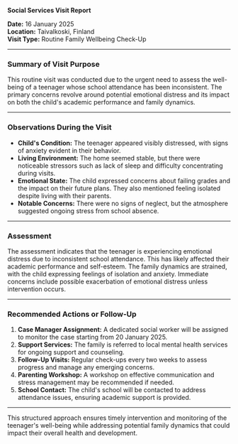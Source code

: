 

**Social Services Visit Report**

**Date:** 16 January 2025  
**Location:** Taivalkoski, Finland  
**Visit Type:** Routine Family Wellbeing Check-Up  

---

### **Summary of Visit Purpose**

This routine visit was conducted due to the urgent need to assess the well-being of a teenager whose school attendance has been inconsistent. The primary concerns revolve around potential emotional distress and its impact on both the child's academic performance and family dynamics.

---

### **Observations During the Visit**

- **Child's Condition:** The teenager appeared visibly distressed, with signs of anxiety evident in their behavior.
- **Living Environment:** The home seemed stable, but there were noticeable stressors such as lack of sleep and difficulty concentrating during visits.
- **Emotional State:** The child expressed concerns about failing grades and the impact on their future plans. They also mentioned feeling isolated despite living with their parents.
- **Notable Concerns:** There were no signs of neglect, but the atmosphere suggested ongoing stress from school absence.

---

### **Assessment**

The assessment indicates that the teenager is experiencing emotional distress due to inconsistent school attendance. This has likely affected their academic performance and self-esteem. The family dynamics are strained, with the child expressing feelings of isolation and anxiety. Immediate concerns include possible exacerbation of emotional distress unless intervention occurs.

---

### **Recommended Actions or Follow-Up**

1. **Case Manager Assignment:** A dedicated social worker will be assigned to monitor the case starting from 20 January 2025.
2. **Support Services:** The family is referred to local mental health services for ongoing support and counseling.
3. **Follow-Up Visits:** Regular check-ups every two weeks to assess progress and manage any emerging concerns.
4. **Parenting Workshop:** A workshop on effective communication and stress management may be recommended if needed.
5. **School Contact:** The child's school will be contacted to address attendance issues, ensuring academic support is provided.

---

This structured approach ensures timely intervention and monitoring of the teenager's well-being while addressing potential family dynamics that could impact their overall health and development.
